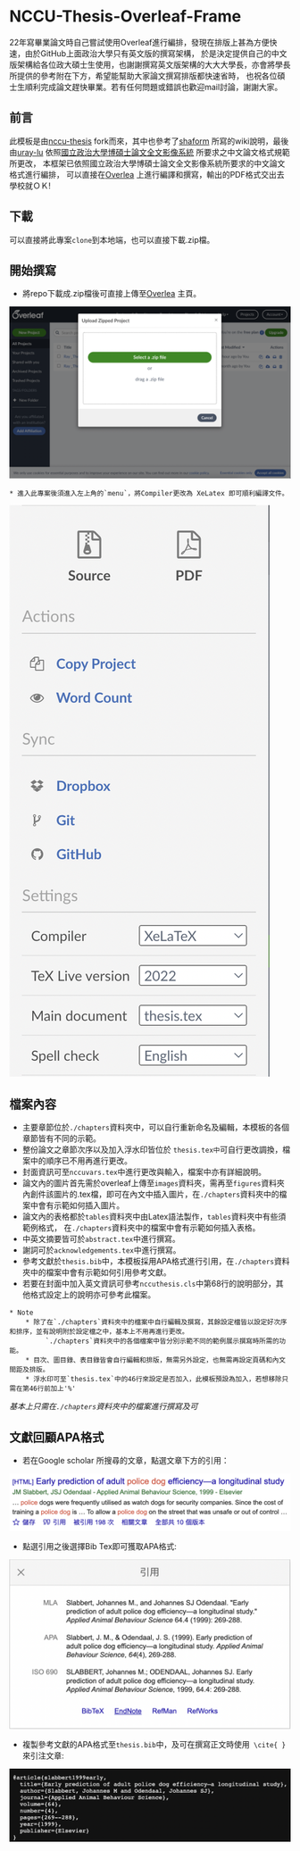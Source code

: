 # NCCU-Thesis-Overleaf-Frame
22年寫畢業論文時自己嘗試使用Overleaf進行編排，發現在排版上甚為方便快速，由於GitHub上面政治大學只有英文版的撰寫架構， 於是決定提供自己的中文版架構給各位政大碩士生使用，也謝謝撰寫英文版架構的大大大學長，亦會將學長所提供的參考附在下方，希望能幫助大家論文撰寫排版都快速省時， 也祝各位碩士生順利完成論文趕快畢業。若有任何問題或錯誤也歡迎mail討論，謝謝大家。


## 前言

此模板是由[nccu-thesis](https://github.com/Walker088/nccu-thesis) fork而來，其中也參考了[shaform](https://github.com/shaform/ntu-thesis)
所寫的wiki說明，最後由[uray-lu](https://github.com/uray-lu)
依照[國立政治大學博碩士論文全文影像系統](https://thesis.lib.nccu.edu.tw/cgi-bin/gs32/gsweb.cgi/login?o=dwebmge) 所要求之中文論文格式規範所更改，
本框架已依照國立政治大學博碩士論文全文影像系統所要求的中文論文格式進行編排， 可以直接在[Overlea](https://www.overleaf.com/login) 上進行編譯和撰寫，輸出的PDF格式交出去學校就ＯＫ!


## 下載

可以直接將此專案`clone`到本地端，也可以直接下載.zip檔。

## 開始撰寫

* 將repo下載成.zip檔後可直接上傳至[Overlea](https://www.overleaf.com/login) 主頁。

![上傳zip檔製作新專案](https://raw.githubusercontent.com/uray-lu/NCCU-Thesis-Overleaf-Frame/master/imgs./upload_zip.png)  


```
* 進入此專案後須進入左上角的`menu`，將Compiler更改為 XeLatex 即可順利編譯文件。
```
![Menu](https://raw.githubusercontent.com/uray-lu/NCCU-Thesis-Overleaf-Frame/master/imgs./setting.png)

## 檔案內容

* 主要章節位於`./chapters`資料夾中，可以自行重新命名及編輯，本模板的各個章節皆有不同的示範。
* 整份論文之章節次序以及加入浮水印皆位於 `thesis.tex中`可自行更改調換，檔案中的順序已不用再進行更改。 
* 封面資訊可至`nccuvars.tex`中進行更改與輸入，檔案中亦有詳細說明。
* 論文內的圖片首先需於overleaf上傳至`images`資料夾，需再至`figures`資料夾內創件該圖片的.tex檔，即可在內文中插入圖片，在`./chapters`資料夾中的檔案中會有示範如何插入圖片。
* 論文內的表格都於`tables`資料夾中由Latex語法製作，`tables`資料夾中有些須範例格式， 在`./chapters`資料夾中的檔案中會有示範如何插入表格。
* 中英文摘要皆可於`abstract.tex`中進行撰寫。
* 謝詞可於`acknowledgements.tex`中進行撰寫。  
* 參考文獻於`thesis.bib`中，本模板採用APA格式進行引用，在`./chapters`資料夾中的檔案中會有示範如何引用參考文獻。
* 若要在封面中加入英文資訊可參考`nccuthesis.cls`中第68行的說明部分，其他格式設定上的說明亦可參考此檔案。

```
* Note  
    * 除了在`./chapters`資料夾中的檔案中自行編輯及撰寫，其餘設定檔皆以設定好次序和排序，並有說明附於設定檔之中，基本上不用再進行更改。  
         `./chapters`資料夾中的各個檔案中皆分別示範不同的範例展示撰寫時所需的功能。  
    * 目次、圖目錄、表目錄皆會自行編輯和排版，無需另外設定，也無需再設定頁碼和內文間距及排版。     
    * 浮水印可至`thesis.tex`中的46行來設定是否加入，此模板預設為加入，若想移除只需在第46行前加上'%'
```
_基本上只需在`./chapters`資料夾中的檔案進行撰寫及可_

## 文獻回顧APA格式

* 若在Google scholar 所搜尋的文章，點選文章下方的引用：

![引用](https://raw.githubusercontent.com/uray-lu/NCCU-Thesis-Overleaf-Frame/master/imgs./bib1.png)

* 點選引用之後選擇Bib Tex即可獲取APA格式:

![Bib Tex](https://raw.githubusercontent.com/uray-lu/NCCU-Thesis-Overleaf-Frame/master/imgs./bib2.png)

* 複製參考文獻的APA格式至`thesis.bib`中，及可在撰寫正文時使用``` \cite{ }```來引注文章:

![APA](https://raw.githubusercontent.com/uray-lu/NCCU-Thesis-Overleaf-Frame/master/imgs./bib3.png)










